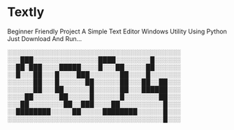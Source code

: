 # Textly
Beginner Friendly Project
A Simple Text Editor Windows Utility Using Python
Just Download And Run...

░░░░░░░░░░░░░░░░░░░░░░░░░░░░░░░░░░░░░░░░
░░░███░░░░░░░░░░░░░░░████░░░░░░░░█░░░░░░
░░██░███░░░░█████░░░░█░░░██░░░░░██░░░░░░
░░█░░░██░░░█░░░░███░░░░░░░██░░░░█░░░░░░░
░░░░░░██░░░█░░░░░░██░░░░░░██░░░██░░██░░░
░░░░░░██░░░██░░░░░░█░░░░░░██░░░██████░░░
░░░░██░░░░░░██░░░░░█░░░░░░█░░░░░░░░██░░░
░░░██░░░░░░░░██░░███░░░░██░░░░░░░░░░█░░░
░░████████░░░░░██░░░░░████████░░░░░░█░░░
░░░░░░░░░░░░░░░░░░░░░░░░░░░░░░░░░░░░█░░░



